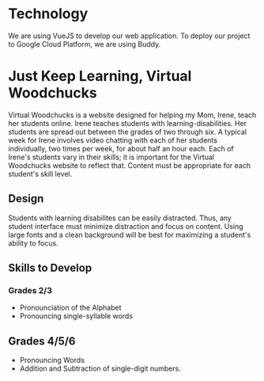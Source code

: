 # Technology

We are using VueJS to develop our web application.
To deploy our project to Google Cloud Platform, we are using Buddy.

# Just Keep Learning, Virtual Woodchucks

Virtual Woodchucks is a website designed for helping my Mom, Irene, teach her students online.
Irene teaches students with learning-disabilities.
Her students are spread out between the grades of two through six.
A typical week for Irene involves video chatting with each of her students
individually, two times per week, for about half an hour each.
Each of Irene's students vary in their skills; it is important for the
Virtual Woodchucks website to reflect that.
Content must be appropriate for each student's skill level.

## Design

Students with learning disabilites can be easily distracted.
Thus, any student interface must minimize distraction and focus on content.
Using large fonts and a clean background will be best for maximizing a student's
ability to focus.

## Skills to Develop

### Grades 2/3

- Pronounciation of the Alphabet
- Pronouncing single-syllable words

## Grades 4/5/6

- Pronouncing Words
- Addition and Subtraction of single-digit numbers.
